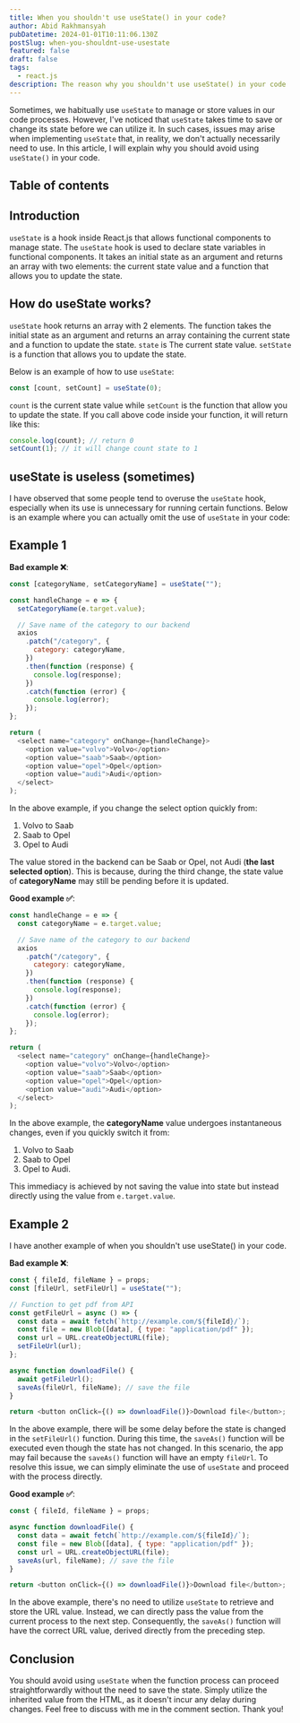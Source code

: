```yaml
---
title: When you shouldn't use useState() in your code?
author: Abid Rakhmansyah
pubDatetime: 2024-01-01T10:11:06.130Z
postSlug: when-you-shouldnt-use-usestate
featured: false
draft: false
tags:
  - react.js
description: The reason why you shouldn't use useState() in your code
---
```


Sometimes, we habitually use `useState` to manage or store values in our code processes. However, I've noticed that `useState` takes time to save or change its state before we can utilize it. In such cases, issues may arise when implementing `useState` that, in reality, we don't actually necessarily need to use. In this article, I will explain why you should avoid using `useState()` in your code.

## Table of contents

## Introduction

`useState` is a hook inside React.js that allows functional components to manage state. The `useState` hook is used to declare state variables in functional components. It takes an initial state as an argument and returns an array with two elements: the current state value and a function that allows you to update the state.

## How do useState works?

`useState` hook returns an array with 2 elements. The function takes the initial state as an argument and returns an array containing the current state and a function to update the state. `state` is The current state value. `setState` is a function that allows you to update the state.

Below is an example of how to use `useState`:

```javascript
const [count, setCount] = useState(0);
```

`count` is the current state value while `setCount` is the function that allow you to update the state. If you call above code inside your function, it will return like this:

```javascript
console.log(count); // return 0
setCount(1); // it will change count state to 1
```

## useState is useless (sometimes)

I have observed that some people tend to overuse the `useState` hook, especially when its use is unnecessary for running certain functions. Below is an example where you can actually omit the use of `useState` in your code:

## Example 1

**Bad example ❌**:

```javascript
const [categoryName, setCategoryName] = useState("");

const handleChange = e => {
  setCategoryName(e.target.value);

  // Save name of the category to our backend
  axios
    .patch("/category", {
      category: categoryName,
    })
    .then(function (response) {
      console.log(response);
    })
    .catch(function (error) {
      console.log(error);
    });
};

return (
  <select name="category" onChange={handleChange}>
    <option value="volvo">Volvo</option>
    <option value="saab">Saab</option>
    <option value="opel">Opel</option>
    <option value="audi">Audi</option>
  </select>
);
```

In the above example, if you change the select option quickly from:

1. Volvo to Saab
2. Saab to Opel
3. Opel to Audi

The value stored in the backend can be Saab or Opel, not Audi (**the last selected option**). This is because, during the third change, the state value of **categoryName** may still be pending before it is updated.

**Good example ✅**:

```javascript
const handleChange = e => {
  const categoryName = e.target.value;

  // Save name of the category to our backend
  axios
    .patch("/category", {
      category: categoryName,
    })
    .then(function (response) {
      console.log(response);
    })
    .catch(function (error) {
      console.log(error);
    });
};

return (
  <select name="category" onChange={handleChange}>
    <option value="volvo">Volvo</option>
    <option value="saab">Saab</option>
    <option value="opel">Opel</option>
    <option value="audi">Audi</option>
  </select>
);
```

In the above example, the **categoryName** value undergoes instantaneous changes, even if you quickly switch it from:

1. Volvo to Saab
2. Saab to Opel
3. Opel to Audi.

This immediacy is achieved by not saving the value into state but instead directly using the value from `e.target.value`.

## Example 2

I have another example of when you shouldn't use useState() in your code.

**Bad example ❌**:

```javascript
const { fileId, fileName } = props;
const [fileUrl, setFileUrl] = useState("");

// Function to get pdf from API
const getFileUrl = async () => {
  const data = await fetch(`http://example.com/${fileId}/`);
  const file = new Blob([data], { type: "application/pdf" });
  const url = URL.createObjectURL(file);
  setFileUrl(url);
};

async function downloadFile() {
  await getFileUrl();
  saveAs(fileUrl, fileName); // save the file
}

return <button onClick={() => downloadFile()}>Download file</button>;
```

In the above example, there will be some delay before the state is changed in the `setFileUrl()` function. During this time, the `saveAs()` function will be executed even though the state has not changed. In this scenario, the app may fail because the `saveAs()` function will have an empty `fileUrl`. To resolve this issue, we can simply eliminate the use of `useState` and proceed with the process directly.

**Good example ✅**:

```javascript
const { fileId, fileName } = props;

async function downloadFile() {
  const data = await fetch(`http://example.com/${fileId}/`);
  const file = new Blob([data], { type: "application/pdf" });
  const url = URL.createObjectURL(file);
  saveAs(url, fileName); // save the file
}

return <button onClick={() => downloadFile()}>Download file</button>;
```

In the above example, there's no need to utilize `useState` to retrieve and store the URL value. Instead, we can directly pass the value from the current process to the next step. Consequently, the `saveAs()` function will have the correct URL value, derived directly from the preceding step.

## Conclusion

You should avoid using `useState` when the function process can proceed straightforwardly without the need to save the state. Simply utilize the inherited value from the HTML, as it doesn't incur any delay during changes. Feel free to discuss with me in the comment section. Thank you!
